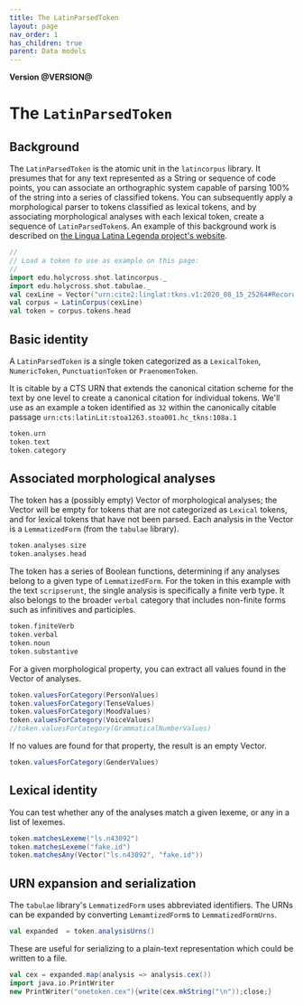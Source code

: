 ```yaml
---
title: The LatinParsedToken
layout: page
nav_order: 1
has_children: true
parent: Data models
---
```





**Version @VERSION@**


# The `LatinParsedToken`

## Background

The `LatinParsedToken` is the atomic unit in the `latincorpus` library.  It presumes that for any text represented as a String or sequence of code points, you can associate an orthographic system capable of parsing 100% of the string into a series of classified tokens.  You can subsequently apply a morphological parser to tokens classified as lexical tokens, and by associating morphological analyses with each lexical token, create a sequence of `LatinParsedToken`s.  An example of this background work is described on [the Lingua Latina Legenda project's website](https://lingualatina.github.io/analysis/).



```scala mdoc:invisible
//
// Load a token to use as example on this page:
//
import edu.holycross.shot.latincorpus._
import edu.holycross.shot.tabulae._
val cexLine = Vector("urn:cite2:linglat:tkns.v1:2020_08_15_25264#Record 2020_08_15_25264#urn:cts:latinLit:stoa1263.stoa001.hc_tkns:108a.1.32#scripserunt#urn:cite2:tabulae:ls.v1:n43092#urn:cite2:tabulae:morphforms.v1:324110004#LexicalToken#25264")
val corpus = LatinCorpus(cexLine)
val token = corpus.tokens.head
```

## Basic identity

A `LatinParsedToken` is a single token categorized as a `LexicalToken`, `NumericToken`, `PunctuationToken` or `PraenomenToken`.  

It is citable by a CTS URN that extends the canonical citation scheme for the text by one level to create a canonical citation for individual tokens. We'll use as an example a token identified as `32` within the canonically citable passage  `urn:cts:latinLit:stoa1263.stoa001.hc_tkns:108a.1`

```scala mdoc
token.urn
token.text
token.category
```



## Associated morphological analyses

The token has a (possibly empty) Vector of morphological analyses; the Vector will be empty for tokens that are not categorized as `Lexical`  tokens, and for lexical tokens that have not been parsed.  Each analysis in the Vector is a `LemmatizedForm` (from the `tabulae` library).


```scala mdoc
token.analyses.size
token.analyses.head
```

The token has a series of Boolean functions, determining if any analyses belong to a given type of `LemmatizedForm`.  For the token in this example with the text `scripserunt`, the single analysis is specifically a finite verb type.  It also belongs to the broader `verbal` category that includes non-finite forms such as infinitives and participles.

```scala mdoc
token.finiteVerb
token.verbal
token.noun
token.substantive
```


For a given morphological property, you can extract all values found in the Vector of analyses.

```scala mdoc
token.valuesForCategory(PersonValues)
token.valuesForCategory(TenseValues)
token.valuesForCategory(MoodValues)
token.valuesForCategory(VoiceValues)
//token.valuesForCategory(GrammaticalNumberValues)
```

If no values are found for that property, the result is an empty Vector.

```scala mdoc
token.valuesForCategory(GenderValues)
```

## Lexical identity

You can test whether any of the analyses match a given lexeme, or any in a list of lexemes.

```scala mdoc
token.matchesLexeme("ls.n43092")
token.matchesLexeme("fake.id")
token.matchesAny(Vector("ls.n43092", "fake.id"))
```



## URN expansion and serialization

The `tabulae` library's `LemmatizedForm` uses abbreviated identifiers.  The URNs can be expanded  by converting `LemamtizedForm`s to `LemmatizedFormUrns`.

```scala mdoc
val expanded  = token.analysisUrns()
```

These are useful for serializing to a plain-text representation which could be written to a file.
```scala mdoc
val cex = expanded.map(analysis => analysis.cex())
import java.io.PrintWriter
new PrintWriter("onetoken.cex"){write(cex.mkString("\n"));close;}
```
